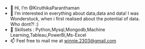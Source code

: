 - 👋 Hi, I’m @KiruthikaParanthaman 
- 👀 I’m interested in everything about data,data and data! I was Wonderstuck, when i first realised about the potential of data.        
                        Who dont?! :)
- 🌱 Skillsets : Python,Mysql,Mongodb,Machine Learning,Tableau,PowerBi,Ms-Excel
- 📫 Feel free to mail me at winnie.2303@gmail.com

<!---
KiruthikaParanthaman/KiruthikaParanthaman is a ✨ special ✨ repository because its `README.md` (this file) appears on your GitHub profile.
You can click the Preview link to take a look at your changes.
--->
